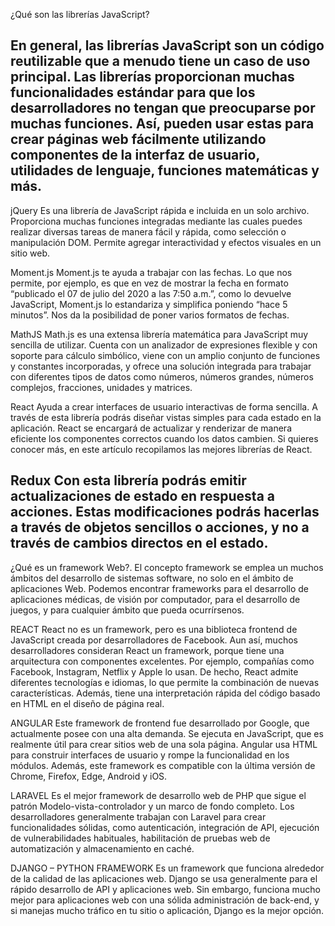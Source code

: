 ¿Qué son las librerías JavaScript?

En general, las librerías JavaScript son un código reutilizable que a menudo tiene un caso de uso principal. Las librerías proporcionan muchas funcionalidades estándar para que los desarrolladores no tengan que preocuparse por muchas funciones. Así, pueden usar estas para crear páginas web fácilmente utilizando componentes de la interfaz de usuario, utilidades de lenguaje, funciones matemáticas y más.
-----------------------------------------------------------------------------------------
jQuery
Es una librería de JavaScript rápida e incluida en un solo archivo. Proporciona muchas funciones integradas mediante las cuales puedes realizar diversas tareas de manera fácil y rápida, como selección o manipulación DOM. Permite agregar interactividad y efectos visuales en un sitio web.

Moment.js 
Moment.js te ayuda a trabajar con las fechas. Lo que nos permite, por ejemplo, es que en vez de mostrar la fecha en formato “publicado el 07 de julio del 2020 a las 7:50 a.m.”, como lo devuelve JavaScript, Moment.js lo estandariza y simplifica poniendo “hace 5 minutos”. Nos da la posibilidad de poner varios formatos de fechas.

MathJS
Math.js es una extensa librería matemática para JavaScript muy sencilla de utilizar. Cuenta con un analizador de expresiones flexible y con soporte para cálculo simbólico, viene con un amplio conjunto de funciones y constantes incorporadas, y ofrece una solución integrada para trabajar con diferentes tipos de datos como números, números grandes, números complejos, fracciones, unidades y matrices.

React
Ayuda a crear interfaces de usuario interactivas de forma sencilla. A través de esta librería podrás diseñar vistas simples para cada estado en la aplicación. React se encargará de actualizar y renderizar de manera eficiente los componentes correctos cuando los datos cambien. Si quieres conocer más, en este artículo recopilamos las mejores librerías de React.

Redux
Con esta librería podrás emitir actualizaciones de estado en respuesta a acciones. Estas modificaciones podrás hacerlas a través de objetos sencillos o acciones, y no a través de cambios directos en el estado.
------------------------------------------------------------------------------------------
 ¿Qué es un framework Web?.
El concepto framework se emplea un muchos ámbitos del desarrollo de sistemas
software, no solo en el ámbito de aplicaciones Web. Podemos encontrar frameworks
para el desarrollo de aplicaciones médicas, de visión por computador, para el desarrollo
de juegos, y para cualquier ámbito que pueda ocurrírsenos. 


REACT
React no es un framework, pero es una biblioteca frontend de JavaScript creada por desarrolladores de Facebook. Aun así, muchos desarrolladores consideran React un framework, porque tiene una arquitectura con componentes excelentes. Por ejemplo, compañías como Facebook, Instagram, Netflix y Apple lo usan. De hecho, React admite diferentes tecnologías e idiomas, lo que permite la combinación de nuevas características. Además, tiene una interpretación rápida del código basado en HTML en el diseño de página real.

ANGULAR
Este framework de frontend fue desarrollado por Google, que actualmente posee con una alta demanda. Se ejecuta en JavaScript, que es realmente útil para crear sitios web de una sola página. Angular usa HTML para construir interfaces de usuario y rompe la funcionalidad en los módulos. Además, este framework es compatible con la última versión de Chrome, Firefox, Edge, Android y iOS.

LARAVEL
Es el mejor framework de desarrollo web de PHP que sigue el patrón Modelo-vista-controlador y un marco de fondo completo. Los desarrolladores generalmente trabajan con Laravel para crear funcionalidades sólidas, como autenticación, integración de API, ejecución de vulnerabilidades habituales, habilitación de pruebas web de automatización y almacenamiento en caché.

DJANGO – PYTHON FRAMEWORK
Es un framework que funciona alrededor de la calidad de las aplicaciones web. Django se usa generalmente para el rápido desarrollo de API y aplicaciones web. Sin embargo, funciona mucho mejor para aplicaciones web con una sólida administración de back-end, y si manejas mucho tráfico en tu sitio o aplicación, Django es la mejor opción.